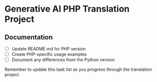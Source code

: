 # Generative AI PHP Translation Project

## Documentation
- [ ] Update README.md for PHP version
- [ ] Create PHP-specific usage examples
- [ ] Document any differences from the Python version

Remember to update this task list as you progress through the translation project.
